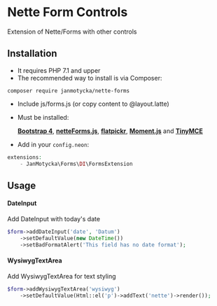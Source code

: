 # Nette Form Controls
Extension of Nette/Forms with other controls
## Installation
- It requires PHP 7.1 and upper
- The recommended way to install is via Composer:
```
composer require janmotycka/nette-forms
```
- Include js/forms.js (or copy content to @layout.latte)
- Must be installed:

   **[Bootstrap 4](https://www.npmjs.com/package/bootstrap)**, **[netteForms.js](https://www.npmjs.com/package/nette-forms)**, **[flatpickr](https://www.npmjs.com/package/flatpickr)**, **[Moment.js](https://www.npmjs.com/package/moment)** and **[TinyMCE](https://www.npmjs.com/package/tinymce)**

- Add in your `config.neon`:
  
```php
extensions:
	- JanMotycka\Forms\DI\FormsExtension
```

## Usage
#### DateInput
Add DateInput with today's date
```php
$form->addDateInput('date', 'Datum')
	->setDefaultValue(new DateTime())
	->setBadFormatAlert('This field has no date format');
```

#### WysiwygTextArea
Add WysiwygTextArea for text styling 
```php
$form->addWysiwygTextArea('wysiwyg')
	->setDefaultValue(Html::el('p')->addText('nette')->render());
```